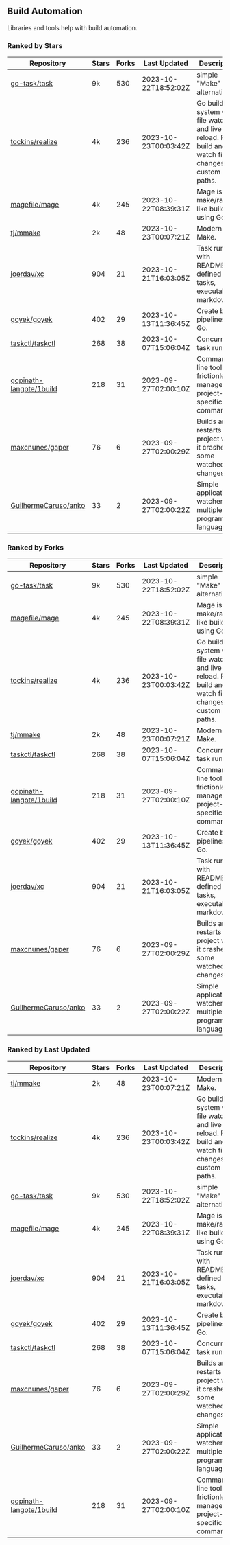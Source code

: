 ## Build Automation

Libraries and tools help with build automation.

### Ranked by Stars

| Repository | Stars | Forks | Last Updated | Description | 
|------------|-------|-------|--------------|-------------|
| [go-task/task](https://github.com/go-task/task) | 9k | 530 | 2023-10-22T18:52:02Z |  simple "Make" alternative. |
| [tockins/realize](https://github.com/tockins/realize) | 4k | 236 | 2023-10-23T00:03:42Z |  Go build a system with file watchers and live to reload. Run, build and watch file changes with custom paths. |
| [magefile/mage](https://github.com/magefile/mage) | 4k | 245 | 2023-10-22T08:39:31Z |  Mage is a make/rake-like build tool using Go. |
| [tj/mmake](https://github.com/tj/mmake) | 2k | 48 | 2023-10-23T00:07:21Z |  Modern Make. |
| [joerdav/xc](https://github.com/joerdav/xc) | 904 | 21 | 2023-10-21T16:03:05Z |  Task runner with README.md defined tasks, executable markdown. |
| [goyek/goyek](https://github.com/goyek/goyek) | 402 | 29 | 2023-10-13T11:36:45Z |  Create build pipelines in Go. |
| [taskctl/taskctl](https://github.com/taskctl/taskctl) | 268 | 38 | 2023-10-07T15:06:04Z |  Concurrent task runner. |
| [gopinath-langote/1build](https://github.com/gopinath-langote/1build) | 218 | 31 | 2023-09-27T02:00:10Z |  Command line tool to frictionlessly manage project-specific commands. |
| [maxcnunes/gaper](https://github.com/maxcnunes/gaper) | 76 | 6 | 2023-09-27T02:00:29Z |  Builds and restarts a Go project when it crashes or some watched file changes. |
| [GuilhermeCaruso/anko](https://github.com/GuilhermeCaruso/anko) | 33 | 2 | 2023-09-27T02:00:22Z |  Simple application watcher for multiple programming languages. |

### Ranked by Forks

| Repository | Stars | Forks | Last Updated | Description | 
|------------|-------|-------|--------------|-------------|
| [go-task/task](https://github.com/go-task/task) | 9k | 530 | 2023-10-22T18:52:02Z |  simple "Make" alternative. |
| [magefile/mage](https://github.com/magefile/mage) | 4k | 245 | 2023-10-22T08:39:31Z |  Mage is a make/rake-like build tool using Go. |
| [tockins/realize](https://github.com/tockins/realize) | 4k | 236 | 2023-10-23T00:03:42Z |  Go build a system with file watchers and live to reload. Run, build and watch file changes with custom paths. |
| [tj/mmake](https://github.com/tj/mmake) | 2k | 48 | 2023-10-23T00:07:21Z |  Modern Make. |
| [taskctl/taskctl](https://github.com/taskctl/taskctl) | 268 | 38 | 2023-10-07T15:06:04Z |  Concurrent task runner. |
| [gopinath-langote/1build](https://github.com/gopinath-langote/1build) | 218 | 31 | 2023-09-27T02:00:10Z |  Command line tool to frictionlessly manage project-specific commands. |
| [goyek/goyek](https://github.com/goyek/goyek) | 402 | 29 | 2023-10-13T11:36:45Z |  Create build pipelines in Go. |
| [joerdav/xc](https://github.com/joerdav/xc) | 904 | 21 | 2023-10-21T16:03:05Z |  Task runner with README.md defined tasks, executable markdown. |
| [maxcnunes/gaper](https://github.com/maxcnunes/gaper) | 76 | 6 | 2023-09-27T02:00:29Z |  Builds and restarts a Go project when it crashes or some watched file changes. |
| [GuilhermeCaruso/anko](https://github.com/GuilhermeCaruso/anko) | 33 | 2 | 2023-09-27T02:00:22Z |  Simple application watcher for multiple programming languages. |

### Ranked by Last Updated

| Repository | Stars | Forks | Last Updated | Description | 
|------------|-------|-------|--------------|-------------|
| [tj/mmake](https://github.com/tj/mmake) | 2k | 48 | 2023-10-23T00:07:21Z |  Modern Make. |
| [tockins/realize](https://github.com/tockins/realize) | 4k | 236 | 2023-10-23T00:03:42Z |  Go build a system with file watchers and live to reload. Run, build and watch file changes with custom paths. |
| [go-task/task](https://github.com/go-task/task) | 9k | 530 | 2023-10-22T18:52:02Z |  simple "Make" alternative. |
| [magefile/mage](https://github.com/magefile/mage) | 4k | 245 | 2023-10-22T08:39:31Z |  Mage is a make/rake-like build tool using Go. |
| [joerdav/xc](https://github.com/joerdav/xc) | 904 | 21 | 2023-10-21T16:03:05Z |  Task runner with README.md defined tasks, executable markdown. |
| [goyek/goyek](https://github.com/goyek/goyek) | 402 | 29 | 2023-10-13T11:36:45Z |  Create build pipelines in Go. |
| [taskctl/taskctl](https://github.com/taskctl/taskctl) | 268 | 38 | 2023-10-07T15:06:04Z |  Concurrent task runner. |
| [maxcnunes/gaper](https://github.com/maxcnunes/gaper) | 76 | 6 | 2023-09-27T02:00:29Z |  Builds and restarts a Go project when it crashes or some watched file changes. |
| [GuilhermeCaruso/anko](https://github.com/GuilhermeCaruso/anko) | 33 | 2 | 2023-09-27T02:00:22Z |  Simple application watcher for multiple programming languages. |
| [gopinath-langote/1build](https://github.com/gopinath-langote/1build) | 218 | 31 | 2023-09-27T02:00:10Z |  Command line tool to frictionlessly manage project-specific commands. |


